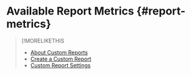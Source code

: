 # Available Report Metrics {#report-metrics}

<!-- Shay has been maintaining a list at https://education.tubemogul.com/new/glossary-of-reporting-metrics-and-dimensions/. We need to migrate it to Markdown. A table is ideal, but text organized into sections would be easier for now. See /help/dsp/campaign-management/placements/placement-settings.md for an example of how to organize settings. -->

>[!MORELIKETHIS
>
>* [About Custom Reports](/help/dsp/reports/report-about-custom.md)
>* [Create a Custom Report](/help/dsp/reports/report-create-custom.md)
>* [Custom Report Settings](/help/dsp/reports/report-settings-custom.md)
